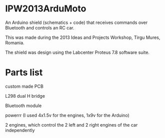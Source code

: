 IPW2013ArduMoto
===============

An Arduino shield (schematics + code) that receives commands over Bluetooth and controls an RC car.

This was made during the 2013 Ideas and Projects Workshop, Tirgu Mures, Romania.

The shield was design using the Labcenter Proteus 7.8 software suite.

Parts list
===============

custom made PCB

L298 dual H bridge

Bluetooth module

powerrr (I used 4x1.5v for the engines, 1x9v for the Arduino)

2 engines, which control the 2 left and 2 right engines of the car independently

